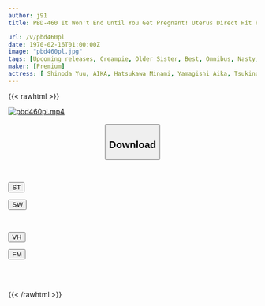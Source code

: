 ```yaml
---
author: j91
title: PBD-460 It Won't End Until You Get Pregnant! Uterus Direct Hit Piston Impregnation Back Creampie BEST

url: /v/pbd460pl
date: 1970-02-16T01:00:00Z
image: "pbd460pl.jpg"
tags: [Upcoming releases, Creampie, Older Sister, Best, Omnibus, Nasty, Hardcore, 4HR+, Cuckold, Huge Butt	]
maker: [Premium]
actress: [ Shinoda Yuu, AIKA, Hatsukawa Minami, Yamagishi Aika, Tsukino Runa, Takeuchi Yuuki, Yayoi Mizuki, Fujimori Riho, Yuzuriha Karen, Matsumoto Rio]
---
```



{{< rawhtml >}}

<div class="video" data-videoid="pending_link.html">
    <a href="javascript:;">
        <img src="/v/pbd460pl/pbd460pl.jpg" width="WIDTH" height="HEIGHT" alt="pbd460pl.mp4" loading="lazy">
    </a>
</div>

<script type="text/javascript" src="https://j91.asia/asset/on-demand-pend.js"></script>

<br>
  <link rel="stylesheet" href="https://j91.asia/asset/bs5.css">
  
  <center>
  <button class="btn btn-primary" type="button" data-bs-toggle="collapse" data-bs-target=".multi-collapse" aria-expanded="false" aria-controls="multiCollapseExample1 multiCollapseExample2"><h2>Download</h2></button></center>
</p>
<div class="row">
  <div class="col">
    <div class="collapse multi-collapse" id="multiCollapseExample1">
      <div class="card card-body">
	      	      <br>
<div class="buttons">  
<p><a href="https://j91.asia/pending_link.html" target="_blank"><button class="btn-hover color-3"><i class="fa fa-download"></i> ST</button></a></p>
<p><a href="https://j91.asia/pending_link.html" target="_blank"><button class="btn-hover color-2"><i class="fa fa-download"></i> SW</button></a></p></div>
    </div>
  </div>
</div>
  <div class="col">
    <div class="collapse multi-collapse" id="multiCollapseExample2">
      <div class="card card-body">
	      <br>
<div class="buttons">
<p><a href="https://j91.asia/pending_link.html" target="_blank"><button class="btn-hover color-9"><i class="fa fa-download"></i> VH</button></a></p>
<p><a href="https://j91.asia/pending_link.html"><button class="btn-hover color-8"><i class="fa fa-download"></i> FM</button></a></p></div>
<br><br>
      </div>
    </div>
  </div>
</div>

{{< /rawhtml >}}